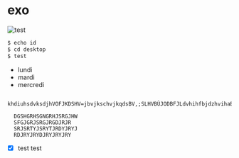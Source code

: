 # exo

![test](https://cloud.docker.com/orgs?overlay=create)



```js
$ echo id 
$ cd desktop
$ test
````

- lundi
- mardi 
- mercredi
```
 khdiuhsdvksdjhVOFJKDSHV=jbvjkschvjkqdsBV,;SLHVBÙJODBFJLdvhihfbjdzhvihaBFMIAE
 ````

      DGSHGRHSGNGRHJSRGJHW
      SFGJGRJSRGJRGDJRJR
      SRJSRTYJSRYTJRDYJRYJ
      RDJRYJRYDJRYJRYJRY
      
 - [x] test test 
